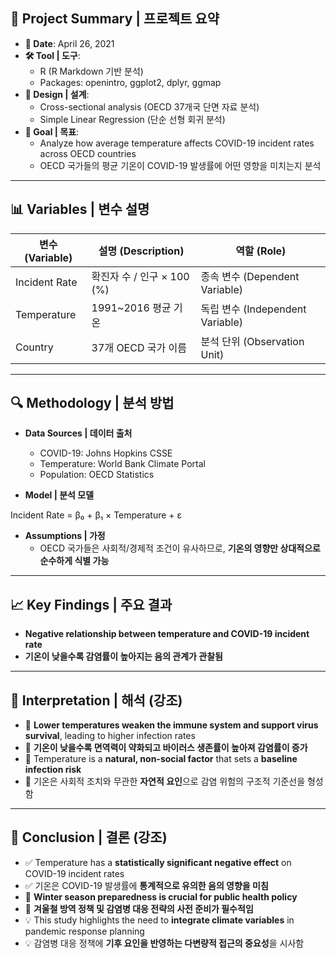 
## 📌 Project Summary | 프로젝트 요약

- **📅 Date**: April 26, 2021  
- **🛠 Tool | 도구**:  
  - R (R Markdown 기반 분석)  
  - Packages: openintro, ggplot2, dplyr, ggmap  
- **🧪 Design | 설계**:  
  - Cross-sectional analysis (OECD 37개국 단면 자료 분석)  
  - Simple Linear Regression (단순 선형 회귀 분석)  
- **🎯 Goal | 목표**:  
  - Analyze how average temperature affects COVID-19 incident rates across OECD countries  
  - OECD 국가들의 평균 기온이 COVID-19 발생률에 어떤 영향을 미치는지 분석

---

## 📊 Variables | 변수 설명

| 변수 (Variable) | 설명 (Description) | 역할 (Role) |
|------------------|--------------------|--------------|
| Incident Rate    | 확진자 수 / 인구 × 100 (%) | 종속 변수 (Dependent Variable) |
| Temperature       | 1991~2016 평균 기온 | 독립 변수 (Independent Variable) |
| Country           | 37개 OECD 국가 이름 | 분석 단위 (Observation Unit) |

---

## 🔍 Methodology | 분석 방법

- **Data Sources | 데이터 출처**
  - COVID-19: Johns Hopkins CSSE  
  - Temperature: World Bank Climate Portal  
  - Population: OECD Statistics

- **Model | 분석 모델**
  
Incident Rate = β₀ + β₁ × Temperature + ε

- **Assumptions | 가정**
  - OECD 국가들은 사회적/경제적 조건이 유사하므로, **기온의 영향만 상대적으로 순수하게 식별 가능**

---

## 📈 Key Findings | 주요 결과

- **Negative relationship between temperature and COVID-19 incident rate**  
- **기온이 낮을수록 감염률이 높아지는 음의 관계가 관찰됨**

---

## 🧠 Interpretation | 해석 (강조)

- 🧊 **Lower temperatures weaken the immune system and support virus survival**, leading to higher infection rates  
- 🧊 **기온이 낮을수록 면역력이 약화되고 바이러스 생존률이 높아져 감염률이 증가**  
- 📌 Temperature is a **natural, non-social factor** that sets a **baseline infection risk**  
- 📌 기온은 사회적 조치와 무관한 **자연적 요인**으로 감염 위험의 구조적 기준선을 형성함

---

## 🧾 Conclusion | 결론 (강조)

- ✅ Temperature has a **statistically significant negative effect** on COVID-19 incident rates  
- ✅ 기온은 COVID-19 발생률에 **통계적으로 유의한 음의 영향을 미침**
- 🧭 **Winter season preparedness is crucial for public health policy**  
- 🧭 **겨울철 방역 정책 및 감염병 대응 전략의 사전 준비가 필수적임**
- 💡 This study highlights the need to **integrate climate variables** in pandemic response planning  
- 💡 감염병 대응 정책에 **기후 요인을 반영하는 다변량적 접근의 중요성**을 시사함
